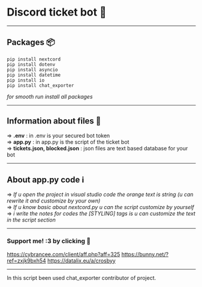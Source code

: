 # Discord ticket bot 🎫
---
## Packages 📦
```
pip install nextcord
pip install dotenv
pip install asyncio
pip install datetime
pip install io
pip install chat_exporter
```
*for smooth run install all packages*

---
## Information about files 📕
=> **.env** : in .env is your secured bot token <br/>
=> **app.py** : in app.py is the script of the ticket bot <br/>
=> **tickets.json, blocked.json** : json files are text based database for your bot <br/>

---
## About app.py code ℹ️
=> *If u open the project in visual studio code the orange text is string (u can rewrite it and customize by your own)* <br/>
=> *If u know basic about nextcord.py u can the script customize by yourself* <br/> 
=> *i write the notes for codes the [STYLING] tags is u can customize the text in the script section* <br/>

---
### Support me! :3 by clicking 🍵
https://cybrancee.com/client/aff.php?aff=325
https://bunny.net/?ref=zxjk9bxh54
https://datalix.eu/a/crosbyy 	

 ---
 In this script been used chat_exporter contributor of project.
